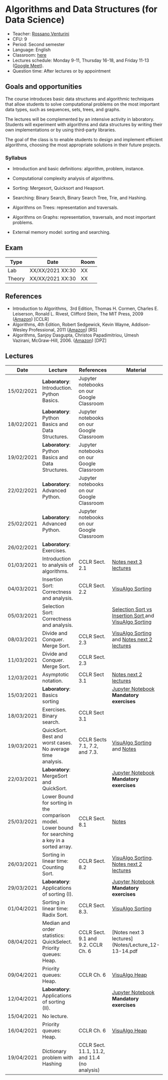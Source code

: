 # Algorithms and Data Structures (for Data Science)

* Teacher: [Rossano Venturini](http://pages.di.unipi.it/rossano)
* CFU: 9
* Period: Second semester
* Language: English
* Classroom: [here](https://classroom.google.com/u/1/c/MTU5MjgwMTQ5NTk1)
* Lectures schedule: Monday 9-11, Thursday 16-18, and Friday 11-13 ([Google Meet](https://meet.google.com/lookup/f5575mxwil?authuser=1&hs=179)).
* Question time: After lectures or by appointment

## Goals and opportunities

The course introduces basic data structures and algorithmic techniques that allow students to solve computational problems on the most important data types, such as sequences, sets, trees, and graphs.

The lectures will be complemented by an intensive activity in laboratory.
Students will experiment with algorithms and data structures by writing their own implementations or by using third-party libraries.

The goal of the class is to enable students to design and implement efficient algorithms, choosing the most appropriate solutions in their future projects.

### Syllabus

- Introduction and basic definitions: algorithm, problem, instance.

- Computational complexity analysis of algorithms.

- Sorting: Mergesort, Quicksort and Heapsort.

- Searching: Binary Search, Binary Search Tree, Trie, and Hashing.

- Algorithms on Trees: representation and traversals.

- Algorithms on Graphs: representation, traversals, and most important problems.

- External memory model: sorting and searching.

## Exam

| Type | Date | Room |
| ------------- | ------------- | ------------- | 
| Lab | XX/XX/2021 XX:30 | XX |
| Theory | XX/XX/2021 XX:30 | XX |


## References
*   Introduction to Algorithms,  3rd Edition, Thomas H. Cormen, Charles E. Leiserson, Ronald L. Rivest, Clifford Stein, The MIT Press, 2009 ([Amazon](http://www.amazon.com/Introduction-Algorithms-3rd-Thomas-Cormen/dp/0262033844/ref=sr_1_1?s=books&ie=UTF8&qid=1443160441&sr=1-1&keywords=introduction+to+algorithms)) [CCLR]
*   Algorithms, 4th Edition, Robert Sedgewick, Kevin Wayne, Addison-Wesley Professional, 2011 ([Amazon](http://www.amazon.com/Algorithms-4th-Edition-Robert-Sedgewick/dp/032157351X/ref=pd_sim_14_2?ie=UTF8&refRID=1A2NFN935EST0ZQARB6H&dpID=51UDgHU9z9L&dpSrc=sims&preST=_AC_UL160_SR130%2C160_)) [RS]
*   Algorithms, Sanjoy Dasgupta, Christos Papadimitriou, Umesh Vazirani, McGraw-Hill, 2006\. ([Amazon](http://www.amazon.com/Algorithms-Sanjoy-Dasgupta/dp/0073523402)) [DPZ]

## Lectures
| Date | Lecture | References | Material |
| ------------- | ------------- | ------------- | ------------- |
| 15/02/2021 | **Laboratory**: Introduction.  Python Basics. | Jupyter notebooks on our Google Classroom | |
| 18/02/2021 | **Laboratory**: Python Basics and Data Structures. | Jupyter notebooks on our Google Classroom  | |
| 19/02/2021 | **Laboratory**: Python Basics and Data Structures. | Jupyter notebooks on our Google Classroom  | |
| 22/02/2021 | **Laboratory**: Advanced Python. | Jupyter notebooks on our Google Classroom  | |
| 25/02/2021 | **Laboratory**: Advanced Python. | Jupyter notebooks on our Google Classroom  | |
| 26/02/2021 | **Laboratory**: Exercises. | | |
| 01/03/2021 | Introduction to analysis of algorithms.| CCLR Sect. 2.1 | [Notes next 3 lectures](Notes/Lecture_01-02-03.pdf)|
| 04/03/2021 | Insertion Sort: Correctness and analysis.| CCLR Sect. 2.2 | [VisuAlgo Sorting](https://visualgo.net/en/sorting) |
| 05/03/2021 | Selection Sort: Correctness and analysis.|  | [Selection Sort vs Insertion Sort ](Notes/L01_Insertion_Sort_vs_Selection_Sort.ipynb) and [VisuAlgo Sorting](https://visualgo.net/en/sorting)|
| 08/03/2021 | Divide and Conquer. Merge Sort. | CCLR Sect. 2.3  | [VisuAlgo Sorting](https://visualgo.net/en/sorting) and  [Notes next 2 lectures](Notes/Lecture_04-05.pdf) |
| 11/03/2021 | Divide and Conquer. Merge Sort. | CCLR Sect. 2.3  |  |
| 12/03/2021 | Asymptotic notation. | CCLR Sect 3.1 | [Notes next 2 lectures](Notes/Lecture_06-07.pdf) |  
| 15/03/2021 | **Laboratory**: Basics sorting | | [Jupyter Notebook](Lab/Lecture_01/L01_Basic_Sorting_no_sols.ipynb) **Mandatory exercises** |
| 18/03/2021 | Exercises. Binary search. | CCLR Sect 3.1 | |
| 19/03/2021 | QuickSort. Best and worst cases. No average time analysis. | CCLR Sects 7.1, 7.2, and 7.3. | [VisuAlgo Sorting](https://visualgo.net/en/sorting) and [Notes](Notes/Lecture_08.pdf) |
| 22/03/2021 | **Laboratory**: MergeSort and QuickSort. | | [Jupyter Notebook](Lab/Lecture_02/L02_Sorting_no_sols.ipynb) **Mandatory exercises** |  
| 25/03/2021 | Lower Bound for sorting in the comparison model. Lower bound for searching a key in a sorted array. | CCLR Sect. 8.1 |[Notes](Notes/Lecture_09.pdf) |
| 26/03/2021 | Sorting in linear time: Counting Sort. | CCLR Sect. 8.2 | [VisuAlgo Sorting](https://visualgo.net/en/sorting). [Notes next 2 lectures](Notes/Lecture_10-11.pdf)| 
| 29/03/2021 | **Laboratory**: Applications of sorting (I). | | [Jupyter Notebook](Lab/Lecture_03/L03_Sorting_Applications_Greedy_Algorithms_no_sols.ipynb) **Mandatory exercises** |  
| 01/04/2021 |  Sorting in linear time: Radix Sort.  | CCLR Sect. 8.3. | [VisuAlgo Sorting](https://visualgo.net/en/sorting) | 
| 08/04/2021 |  Median and order statistics: QuickSelect. Priority queues: Heap. | CCLR Sect. 9.1 and 9.2. CCLR Ch. 6 | [Notes next 3 lectures](Notes/Lecture_12-13-14.pdf |
| 09/04/2021 |  Priority queues: Heap. | CCLR Ch. 6 | [VisuAlgo Heap](https://visualgo.net/en/heap?slide=1) |
| 12/04/2021 | **Laboratory**: Applications of sorting (II). | | [Jupyter Notebook](Lab/Lecture_04/L04_Sorting_Applications_II_no_sols.ipynb) **Mandatory exercises** |  
| 15/04/2021 | No lecture. | | |  
| 16/04/2021 |  Priority queues: Heap. | CCLR Ch. 6 | [VisuAlgo Heap](https://visualgo.net/en/heap?slide=1) |
| 19/04/2021 | Dictionary problem with Hashing | CCLR Sect. 11.1, 11.2, and 11.4 (no analysis) | | 
